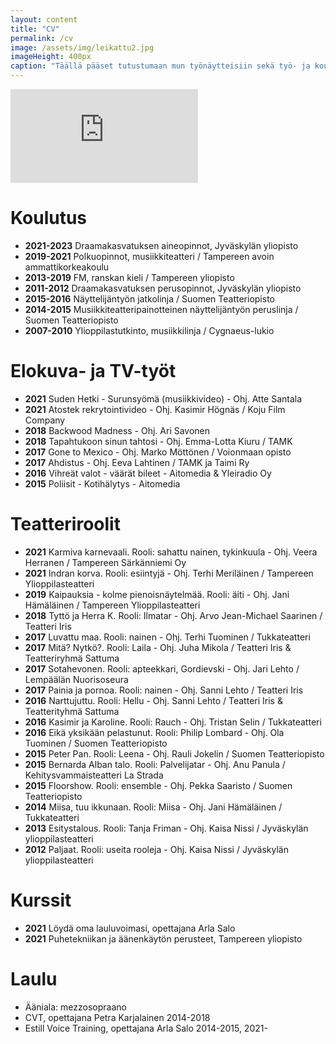 ```yaml
---
layout: content
title: "CV"
permalink: /cv
image: /assets/img/leikattu2.jpg
imageHeight: 400px
caption: "Täällä pääset tutustumaan mun työnäytteisiin sekä työ- ja koulutustaustaan. Sivun lopusta saat ladattua mun CV:n."
---
```


<iframe class="showreel" src="https://www.youtube.com/embed/98BxLvTSQhU" title="YouTube video player" frameborder="0" allow="accelerometer; autoplay; clipboard-write; encrypted-media; gyroscope; picture-in-picture" allowfullscreen> </iframe>

# Koulutus
* **2021-2023** Draamakasvatuksen aineopinnot, Jyväskylän yliopisto
* **2019-2021** Polkuopinnot, musiikkiteatteri / Tampereen avoin ammattikorkeakoulu
* **2013-2019** FM, ranskan kieli / Tampereen yliopisto
* **2011-2012** Draamakasvatuksen perusopinnot, Jyväskylän yliopisto
* **2015-2016** Näyttelijäntyön jatkolinja / Suomen Teatteriopisto
* **2014-2015** Musiikkiteatteripainotteinen näyttelijäntyön peruslinja / Suomen Teatteriopisto
* **2007-2010** Ylioppilastutkinto, musiikkilinja / Cygnaeus-lukio

# Elokuva- ja TV-työt
* **2021** Suden Hetki - Surunsyömä (musiikkivideo) - Ohj. Atte Santala
* **2021** Atostek rekrytointivideo - Ohj. Kasimir Högnäs / Koju Film Company
* **2018** Backwood Madness - Ohj. Ari Savonen
* **2018** Tapahtukoon sinun tahtosi - Ohj. Emma-Lotta Kiuru / TAMK
* **2017** Gone to Mexico - Ohj. Marko Möttönen / Voionmaan opisto
* **2017** Ahdistus - Ohj. Eeva Lahtinen / TAMK ja Taimi Ry
* **2016** Vihreät valot - väärät bileet - Aitomedia & Yleiradio Oy
* **2015** Poliisit - Kotihälytys - Aitomedia

# Teatteriroolit
* **2021** Karmiva karnevaali. Rooli: sahattu nainen, tykinkuula - Ohj. Veera Herranen / Tampereen Särkänniemi Oy
* **2021** Indran korva. Rooli: esiintyjä - Ohj. Terhi Meriläinen / Tampereen Ylioppilasteatteri
* **2019** Kaipauksia - kolme pienoisnäytelmää. Rooli: äiti - Ohj. Jani Hämäläinen / Tampereen Ylioppilasteatteri
* **2018** Tyttö ja Herra K. Rooli: Ilmatar - Ohj. Arvo Jean-Michael Saarinen / Teatteri Iris
* **2017** Luvattu maa. Rooli: nainen - Ohj. Terhi Tuominen / Tukkateatteri
* **2017** Mitä? Nytkö?. Rooli: Laila - Ohj. Juha Mikola / Teatteri Iris & Teatteriryhmä Sattuma
* **2017** Sotahevonen. Rooli: apteekkari, Gordievski - Ohj. Jari Lehto / Lempäälän Nuorisoseura
* **2017** Painia ja pornoa. Rooli: nainen - Ohj. Sanni Lehto / Teatteri Iris
* **2016** Narttujuttu. Rooli: Hellu - Ohj. Sanni Lehto / Teatteri Iris & Teatterityhmä Sattuma
* **2016** Kasimir ja Karoline. Rooli: Rauch - Ohj. Tristan Selin / Tukkateatteri
* **2016** Eikä yksikään pelastunut. Rooli: Philip Lombard - Ohj. Ola Tuominen / Suomen Teatteriopisto
* **2015** Peter Pan. Rooli: Leena - Ohj. Rauli Jokelin / Suomen Teatteriopisto
* **2015** Bernarda Alban talo. Rooli: Palvelijatar - Ohj. Anu Panula / Kehitysvammaisteatteri La Strada
* **2015** Floorshow. Rooli: ensemble - Ohj. Pekka Saaristo / Suomen Teatteriopisto
* **2014** Miisa, tuu ikkunaan. Rooli: Miisa - Ohj. Jani Hämäläinen / Tukkateatteri
* **2013** Esitystalous. Rooli: Tanja Friman - Ohj. Kaisa Nissi / Jyväskylän ylioppilasteatteri
* **2012** Paljaat. Rooli: useita rooleja - Ohj. Kaisa Nissi / Jyväskylän ylioppilasteatteri

# Kurssit
* **2021** Löydä oma lauluvoimasi, opettajana Arla Salo
* **2021** Puhetekniikan ja äänenkäytön perusteet, Tampereen yliopisto

# Laulu
* Ääniala: mezzosopraano
* CVT, opettajana Petra Karjalainen 2014-2018
* Estill Voice Training, opettajana Arla Salo 2014-2015, 2021-